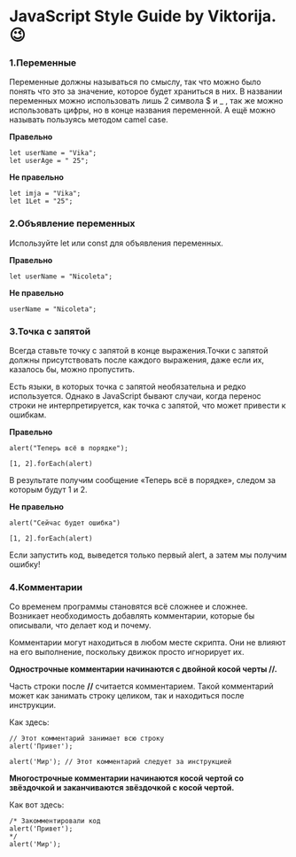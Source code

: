 # JavaScript Style Guide by Viktorija. :wink:

### 1.Переменные
Переменные должны называться по смыслу, так что можно было понять что это за значение, которое будет храниться в них. В названии переменных можно использовать лишь 2 символа $ и _ , так же можно использовать цифры, но в конце названия переменной. А ещё можно называть пользуясь методом camel case.

**Правельно**

```
let userName = "Vika";
let userAge = " 25";
```

**Не правельно**
```
let imja = "Vika";
let 1Let = "25";
```

### 2.Объявление переменных
Используйте let или const для объявления переменных.

**Правельно**

```
let userName = "Nicoleta";
```

**Не правельно**
```
userName = "Nicoleta";
```

### 3.Точка с запятой
Всегда ставьте точку с запятой в конце выражения.Точки с запятой должны присутствовать после каждого выражения, даже если их, казалось бы, можно пропустить.

Есть языки, в которых точка с запятой необязательна и редко используется. Однако в JavaScript бывают случаи, когда перенос строки не интерпретируется, как точка с запятой, что может привести к ошибкам.

**Правельно**

```
alert("Теперь всё в порядке");

[1, 2].forEach(alert)
```
 В результате получим сообщение «Теперь всё в порядке», следом за которым будут 1 и 2.

**Не правельно**
```
alert("Сейчас будет ошибка")

[1, 2].forEach(alert)
```
Если запустить код, выведется только первый alert, а затем мы получим ошибку!

### 4.Комментарии

Со временем программы становятся всё сложнее и сложнее. Возникает необходимость добавлять комментарии, которые бы описывали, что делает код и почему.

Комментарии могут находиться в любом месте скрипта. Они не влияют на его выполнение, поскольку движок просто игнорирует их.

**Однострочные комментарии начинаются с двойной косой черты //.**

Часть строки после **//** считается комментарием. Такой комментарий может как занимать строку целиком, так и находиться после инструкции.

Как здесь:
```
// Этот комментарий занимает всю строку
alert('Привет');

alert('Мир'); // Этот комментарий следует за инструкцией
```
**Многострочные комментарии начинаются косой чертой со звёздочкой  и заканчиваются звёздочкой с косой чертой.**

Как вот здесь:
```
/* Закомментировали код
alert('Привет');
*/
alert('Мир');
```